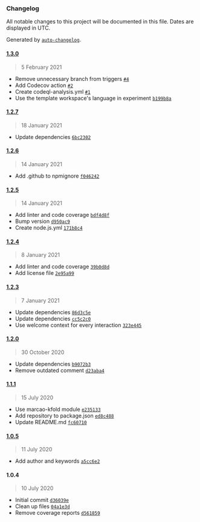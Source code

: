 ### Changelog

All notable changes to this project will be documented in this file. Dates are displayed in UTC.

Generated by [`auto-changelog`](https://github.com/CookPete/auto-changelog).

#### [1.3.0](https://github.com/MarcoABCardoso/marcao-wa-experiment/compare/1.2.7...1.3.0)

> 5 February 2021

- Remove unnecessary branch from triggers [`#4`](https://github.com/MarcoABCardoso/marcao-wa-experiment/pull/4)
- Add Codecov action [`#2`](https://github.com/MarcoABCardoso/marcao-wa-experiment/pull/2)
- Create codeql-analysis.yml [`#1`](https://github.com/MarcoABCardoso/marcao-wa-experiment/pull/1)
- Use the template workspace's language in experiment [`b199b8a`](https://github.com/MarcoABCardoso/marcao-wa-experiment/commit/b199b8a2e21934ce2534fea59058db8d721db63b)

#### [1.2.7](https://github.com/MarcoABCardoso/marcao-wa-experiment/compare/1.2.6...1.2.7)

> 18 January 2021

- Update dependencies [`6bc2302`](https://github.com/MarcoABCardoso/marcao-wa-experiment/commit/6bc2302da1d7cfdfc9eb069bb3d9f15349c50963)

#### [1.2.6](https://github.com/MarcoABCardoso/marcao-wa-experiment/compare/1.2.5...1.2.6)

> 14 January 2021

- Add .github to npmignore [`f046242`](https://github.com/MarcoABCardoso/marcao-wa-experiment/commit/f04624264a5af8acf2a9c867621dd53532f9b3bc)

#### [1.2.5](https://github.com/MarcoABCardoso/marcao-wa-experiment/compare/1.2.4...1.2.5)

> 14 January 2021

- Add linter and code coverage [`bdf4d8f`](https://github.com/MarcoABCardoso/marcao-wa-experiment/commit/bdf4d8f69abc5a0e08c5fff2b06a710fc8896afe)
- Bump version [`d950ac9`](https://github.com/MarcoABCardoso/marcao-wa-experiment/commit/d950ac917433db1a0e8944f5995d9758a534ffc7)
- Create node.js.yml [`171b8c4`](https://github.com/MarcoABCardoso/marcao-wa-experiment/commit/171b8c427083c4ed2793c457e28e69fc5841a9c0)

#### [1.2.4](https://github.com/MarcoABCardoso/marcao-wa-experiment/compare/1.2.3...1.2.4)

> 8 January 2021

- Add linter and code coverage [`39b0d8d`](https://github.com/MarcoABCardoso/marcao-wa-experiment/commit/39b0d8d6b5fb7b0908148d1cdb2ee37f3aa9d56f)
- Add license file [`2e95a99`](https://github.com/MarcoABCardoso/marcao-wa-experiment/commit/2e95a99467f9cb6419215e657846eb51a40c705d)

#### [1.2.3](https://github.com/MarcoABCardoso/marcao-wa-experiment/compare/1.2.0...1.2.3)

> 7 January 2021

- Update dependencies [`86d3c5e`](https://github.com/MarcoABCardoso/marcao-wa-experiment/commit/86d3c5eaee2d99f150ca9f1e291e5b696dfb6d5f)
- Update dependencies [`cc5c2c0`](https://github.com/MarcoABCardoso/marcao-wa-experiment/commit/cc5c2c02a3dfbd75978b4f7cd83d958eee00362a)
- Use welcome context for every interaction [`323e445`](https://github.com/MarcoABCardoso/marcao-wa-experiment/commit/323e445c6456ece61b84c4983e9ce758b973f45b)

#### [1.2.0](https://github.com/MarcoABCardoso/marcao-wa-experiment/compare/1.1.1...1.2.0)

> 30 October 2020

- Update dependencies [`b9072b3`](https://github.com/MarcoABCardoso/marcao-wa-experiment/commit/b9072b32c92866f3cc2b68903342e86316dd16f0)
- Remove outdated comment [`d23aba4`](https://github.com/MarcoABCardoso/marcao-wa-experiment/commit/d23aba4d8726783ad092ad8d685120b36fe87266)

#### [1.1.1](https://github.com/MarcoABCardoso/marcao-wa-experiment/compare/1.0.5...1.1.1)

> 15 July 2020

- Use marcao-kfold module [`e235133`](https://github.com/MarcoABCardoso/marcao-wa-experiment/commit/e235133d59cfb81001e0a6fc61652eeb8eaba794)
- Add repository to package.json [`ed8c488`](https://github.com/MarcoABCardoso/marcao-wa-experiment/commit/ed8c488c66146d4a8cdd3b9cfe7c7bad57698aa5)
- Update README.md [`fc60710`](https://github.com/MarcoABCardoso/marcao-wa-experiment/commit/fc60710dcde22d3b0b338d1aa401a7a9a1a9f4e0)

#### [1.0.5](https://github.com/MarcoABCardoso/marcao-wa-experiment/compare/1.0.4...1.0.5)

> 11 July 2020

- Add author and keywords [`a5cc6e2`](https://github.com/MarcoABCardoso/marcao-wa-experiment/commit/a5cc6e2a7000d02bcca6e4f3d68ed5afc65a5346)

#### 1.0.4

> 10 July 2020

- Initial commit [`d36039e`](https://github.com/MarcoABCardoso/marcao-wa-experiment/commit/d36039e79ba357acba175514fb04ea4f3ecd2076)
- Clean up files [`04a1e3d`](https://github.com/MarcoABCardoso/marcao-wa-experiment/commit/04a1e3d32bcf7137c0254d06ebecd660a08526e5)
- Remove coverage reports [`d561859`](https://github.com/MarcoABCardoso/marcao-wa-experiment/commit/d5618598aa23ad2bcc03abaa1a3a83951e16d0dc)
